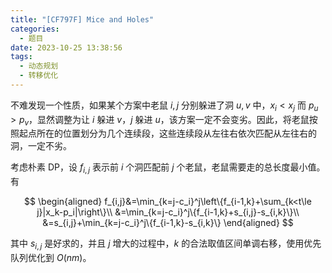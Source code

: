```yaml
---
title: "[CF797F] Mice and Holes"
categories:
  - 题目
date: 2023-10-25 13:38:56
tags:
  - 动态规划
  - 转移优化
---
```

不难发现一个性质，如果某个方案中老鼠 $i,j$ 分别躲进了洞 $u,v$ 中，$x_i<x_j$ 而 $p_u>p_v$，显然调整为让 $i$ 躲进 $v$，$j$ 躲进 $u$，该方案一定不会变劣。因此，将老鼠按照起点所在的位置划分为几个连续段，这些连续段从左往右依次匹配从左往右的洞，一定不劣。

考虑朴素 DP，设 $f_{i,j}$ 表示前 $i$ 个洞匹配前 $j$ 个老鼠，老鼠需要走的总长度最小值。有

$$
\begin{aligned}
f_{i,j}&=\min_{k=j-c_i}^j\left\{f_{i-1,k}+\sum_{k<t\le j}|x_k-p_i|\right\}\\
&=\min_{k=j-c_i}^j\{f_{i-1,k}+s_{i,j}-s_{i,k}\}\\
&=s_{i,j}+\min_{k=j-c_i}^j\{f_{i-1,k}-s_{i,k}\}
\end{aligned}
$$

其中 $s_{i,j}$ 是好求的，并且 $j$ 增大的过程中，$k$ 的合法取值区间单调右移，使用优先队列优化到 $O(nm)$。
